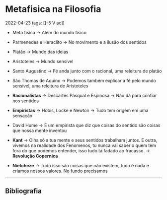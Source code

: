 # Metafisica na Filosofia
2022-04-23
tags: [[-5 V ac]]

* Meta fisica → Além do mundo fisico

* Parmenedes e Heraclito → No movimento e a ilusão dos sentidos
* Platão → Mundo das ideias
* Aristoteles → Mundo sensível
* Santo Augustino → Fé anda junto com o racional, uma releitura de platão
* São Thomas de Aquino → Podemos também explicar a fé pelo mundo sensível, uma releitura de Aristoteles
* **Racionalistas** → Descartes Pasqual e Espinosa → Não dá para confiar nos sentidos
* **Empiristas** →  Hobis, Locke e Newton → Tudo tem origem em uma sensação

* David Hume → É um empirista que diz que coisas do sentido são coisas que nossa mente inventou
* **Kant** → Olha só a tua mente e seus sentidos trabalham juntos. E outra, vivemos na realidade dos Fenomenos, tu nunca vai saber o quem tem fora do que podemos entender, isso tudo tá fadado ao fracasso. → **Revolução Copernica**


* **Nietcheze** → Tudo isso são coisas que não existem, tudo é nada e criamos nossos valores. No fundo precisamos



-----------------------------------------------
## Bibliografia